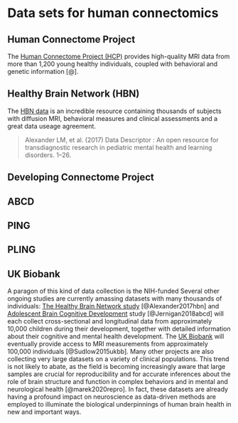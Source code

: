 # Data sets for human connectomics

## Human Connectome Project

The [Human Connectome Project (HCP)](https://www.humanconnectome.org/) provides
high-quality MRI data from more than 1,200 young healthy individuals, coupled
with behavioral and genetic information [@].


## Healthy Brain Network (HBN)


The [HBN data](http://fcon_1000.projects.nitrc.org/indi/cmi_healthy_brain_network/) is an incredible resource containing thousands of subjects with diffusion MRI, behavioral measures and clinical assessments and a great data useage agreement.

> Alexander LM, et al. (2017) Data Descriptor : An open resource for transdiagnostic research in pediatric mental health and learning disorders. 1–26.

## Developing Connectome Project

## ABCD

## PING

## PLING

## UK Biobank
A paragon of this kind of data collection is the NIH-funded
Several other ongoing studies are currently
amassing datasets with many thousands of individuals: [The Healthy Brain Network
study](http://fcon_1000.projects.nitrc.org/indi/cmi_healthy_brain_network/index.html) [@Alexander2017hbn] and [Adolescent Brain Cognitive Development](https://abcdstudy.org/) study [@Jernigan2018abcd] will each collect
cross-sectional and longitudinal data from approximately 10,000 children during
their development, together with detailed information about their cognitive and
mental health development. The [UK Biobank](https://www.ukbiobank.ac.uk/) will
eventually provide access to MRI measurements from approximately 100,000 individuals [@Sudlow2015ukbb].
Many other projects are also collecting very large datasets on a variety of clinical populations.
This trend is not likely to abate, as the field is becoming increasingly aware
that large samples are crucial for reproducibility and for accurate inferences
about the role of brain structure and function in complex behaviors and in
mental and neurological health [@marek2020repro]. In fact, these datasets are already having a
profound impact on neuroscience as data-driven methods are employed to
illuminate the biological underpinnings of human brain health in new and
important ways.
